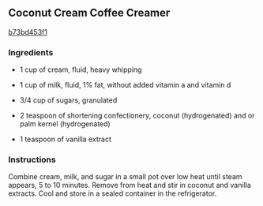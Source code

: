 ## Coconut Cream Coffee Creamer

[b73bd453f1](http://allrecipes.com/recipe/coconut-cream-coffee-creamer/)

### Ingredients

 - 1 cup of cream, fluid, heavy whipping

 - 1 cup of milk, fluid, 1% fat, without added vitamin a and vitamin d

 - 3/4 cup of sugars, granulated

 - 2 teaspoon of shortening confectionery, coconut (hydrogenated) and or palm kernel (hydrogenated)

 - 1 teaspoon of vanilla extract

### Instructions

Combine cream, milk, and sugar in a small pot over low heat until steam appears, 5 to 10 minutes. Remove from heat and stir in coconut and vanilla extracts. Cool and store in a sealed container in the refrigerator.